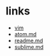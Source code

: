 






# links

- [vim](vim)
- [atom.md](atom.md)
- [readme.md](readme.md)
- [sublime.md](sublime.md)
